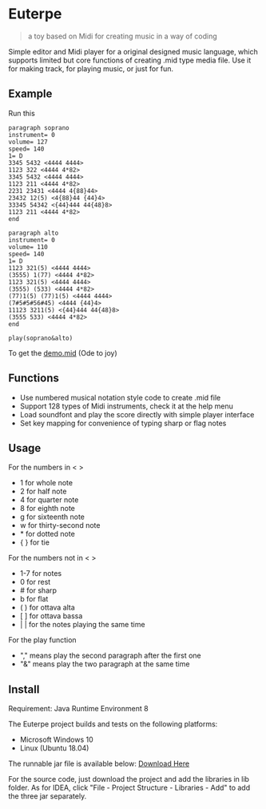 # Euterpe

> a toy based on Midi for creating music in a way of coding

Simple editor and Midi player for a original designed music language, which supports limited but core functions of creating .mid type media file. Use it for making track, for playing music, or just for fun.

## Example

Run this

```
paragraph soprano
instrument= 0
volume= 127
speed= 140
1= D
3345 5432 <4444 4444>
1123 322 <4444 4*82>
3345 5432 <4444 4444>
1123 211 <4444 4*82>
2231 23431 <4444 4{88}44>
23432 12(5) <4{88}44 {44}4>
33345 54342 <{44}444 44{48}8>
1123 211 <4444 4*82>
end

paragraph alto
instrument= 0
volume= 110
speed= 140
1= D
1123 321(5) <4444 4444>
(3555) 1(77) <4444 4*82>
1123 321(5) <4444 4444>
(3555) (533) <4444 4*82>
(77)1(5) (77)1(5) <4444 4444>
(7#5#5#56#45) <4444 {44}4>
11123 3211(5) <{44}444 44{48}8>
(3555 533) <4444 4*82>
end

play(soprano&alto)
```

To get the [demo.mid](https://github.com/ArtemisiaChief/Euterpe/raw/master/demo.mid) (Ode to joy)

## Functions

* Use numbered musical notation style code to create .mid file
* Support 128 types of Midi instruments, check it at the help menu
* Load soundfont and play the score directly with simple player interface
* Set key mapping for convenience of typing sharp or flag notes

## Usage

For the numbers in < >
* 1 for whole note
* 2 for half note
* 4 for quarter note
* 8 for eighth note
* g for sixteenth note
* w for thirty-second note
* \* for dotted note
* { } for tie
  
For the numbers not in < >
* 1-7 for notes
* 0 for rest
* \# for sharp
* b for flat
* ( ) for ottava alta
* \[ \] for ottava bassa
* | | for the notes playing the same time

For the play function
* "," means play the second paragraph after the first one
* "&" means play the two paragraph at the same time

## Install

Requirement: Java Runtime Environment 8

The Euterpe project builds and tests on the following platforms:

* Microsoft Windows 10
* Linux (Ubuntu 18.04)

The runnable jar file is available below:
[Download Here](https://github.com/ArtemisiaChief/Euterpe/releases/download/1.0/Euterpe.v1.0.7z)


For the source code, just download the project and add the libraries in lib folder. As for IDEA, click "File - Project Structure - Libraries - Add" to add the three jar separately.
